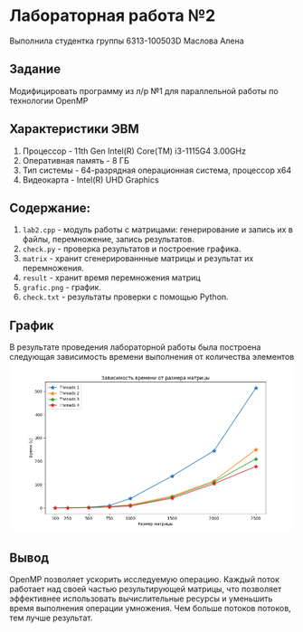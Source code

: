 # Лабораторная работа №2
Выполнила студентка группы 6313-100503D Маслова Алена

## Задание
Модифицировать программу из л/р №1 для параллельной работы по технологии OpenMP

## Характеристики ЭВМ
1) Процессор - 11th Gen Intel(R) Core(TM) i3-1115G4 3.00GHz 
2) Оперативная память - 8 ГБ
3) Тип системы - 64-разрядная операционная система, процессор x64
4) Видеокарта - Intel(R) UHD Graphics

## Содержание:
1) `lab2.cpp` - модуль работы с матрицами: генерирование и запись их в файлы, перемножение, запись результатов.
2) `check.py` - проверка результатов и построение графика.
3) `matrix` - хранит сгенерированнные матрицы и результат их перемножения.
4) `result` - хранит время перемножения матриц
5) `grafic.png` - график.
6) `check.txt` - результаты проверки с помощью Python.

## График
В результате проведения лабораторной работы была построена следующая зависимость времени выполнения от количества элементов
![График](grafic.png)

## Вывод
OpenMP позволяет ускорить исследуемую операцию. Каждый поток работает над своей частью результирующей матрицы, что позволяет эффективнее использовать вычислительные ресурсы и уменьшить время выполнения операции умножения. Чем больше потоков потоков, тем лучше результат.